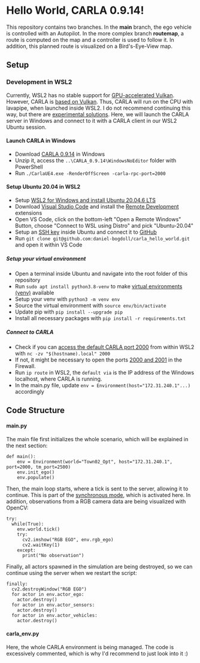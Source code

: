 # Hello World, CARLA 0.9.14!

This repository contains two branches. In the **main** branch, the ego vehicle is controlled with an Autopilot. In the more complex branch **routemap**, a route is computed on the map and a controller is used to follow it. In addition, this planned route is visualized on a Bird's-Eye-View map.

## Setup
### Development in WSL2

Currently, WSL2 has no stable support for [GPU-accelerated Vulkan](https://github.com/microsoft/WSL/issues/7790). However, CARLA is [based on Vulkan](https://carla.readthedocs.io/en/0.9.14/adv_rendering_options/). Thus, CARLA will run on the CPU with lavapipe, when launched inside WSL2. I do not recommend continuing this way, but there are [experimental solutions](https://github.com/microsoft/wslg/issues/40#issuecomment-1685123693). Here, we will launch the CARLA server in Windows and connect to it with a CARLA client in our WSL2 Ubuntu session.

#### Launch CARLA in Windows

- Download [CARLA 0.9.14](https://carla-releases.s3.eu-west-3.amazonaws.com/Windows/CARLA_0.9.14.zip) in Windows
- Unzip it, access the `..\CARLA_0.9.14\WindowsNoEditor` folder with PowerShell
- Run `./CarlaUE4.exe -RenderOffScreen -carla-rpc-port=2000`

#### Setup Ubuntu 20.04 in WSL2

- Setup [WSL2 for Windows and install Ubuntu 20.04.6 LTS](https://ubuntu.com/tutorials/install-ubuntu-on-wsl2-on-windows-10#1-overview)
- Download [Visual Studio Code](https://code.visualstudio.com/) and install the [Remote Development](https://code.visualstudio.com/docs/remote/remote-overview) extensions
- Open VS Code, click on the bottom-left "Open a Remote Windows" Button, choose "Connect to WSL using Distro" and pick "Ubuntu-20.04"
- Setup an [SSH key](https://www.digitalocean.com/community/tutorials/how-to-set-up-ssh-keys-on-ubuntu-20-04) inside Ubuntu and connect it to [GitHub](https://github.com/settings/keys)
- Run `git clone git@github.com:daniel-bogdoll/carla_hello_world.git` and open it within VS Code

##### Setup your virtual environment
- Open a terminal inside Ubuntu and navigate into the root folder of this repository
- Run `sudo apt install python3.8-venv` to make [virtual environments (venv)](https://packaging.python.org/en/latest/guides/installing-using-pip-and-virtual-environments/) available
- Setup your venv with `python3 -m venv env`
- Source the virtual environment with `source env/bin/activate`
- Update pip with `pip install --upgrade pip`
- Install all necessary packages with `pip install -r requirements.txt`

##### Connect to CARLA
- Check if you can [access the default CARLA port 2000](https://superuser.com/questions/1679757/how-to-access-windows-localhost-from-wsl2) from within WSL2 with `nc -zv "$(hostname).local" 2000`
- If not, it might be necessary to open the ports [2000 and 2001](https://carla.readthedocs.io/en/0.9.14/start_quickstart/) in the Firewall.
- Run `ip route` in WSL2, the `default via` is the IP address of the Windows localhost, where CARLA is running.
- In the main.py file, update `env = Environment(host="172.31.240.1"...)` accordingly

## Code Structure

#### main.py

The main file first initializes the whole scenario, which will be explained in the next section:
```
def main():
    env = Environment(world="Town02_Opt", host="172.31.240.1", port=2000, tm_port=2500)
    env.init_ego()
    env.populate()
```

Then, the main loop starts, where a tick is sent to the server, allowing it to continue. This is part of the [synchronous mode](https://carla.readthedocs.io/en/0.9.14/adv_synchrony_timestep/), which is activated here. In addition, observations from a RGB camera data are being visualized with OpenCV:

```
try:
  while(True):
    env.world.tick()
    try:
      cv2.imshow("RGB EGO", env.rgb_ego)
      cv2.waitKey(1)
    except:
      print("No observation")
```

Finally, all actors spawned in the simulation are being destroyed, so we can continue using the server when we restart the script:
```
finally:
  cv2.destroyWindow("RGB EGO")
  for actor in env.actor_ego:
    actor.destroy()   
  for actor in env.actor_sensors:
    actor.destroy()
  for actor in env.actor_vehicles:
    actor.destroy()   
```

#### carla_env.py
Here, the whole CARLA environment is being managed. The code is excessively commented, which is why I'd recommend to just look into it :)

